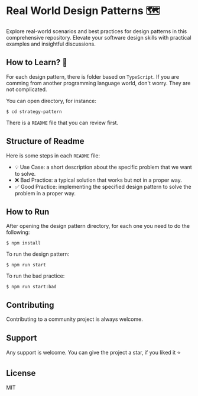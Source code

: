 # Real World Design Patterns 🗺️
Explore real-world scenarios and best practices for design patterns in this comprehensive repository. Elevate your software design skills with practical examples and insightful discussions.

## How to Learn? 📖
For each design pattern, there is folder based on `TypeScript`. If you are comming from another programming language world, don't worry. They are not complicated.

You can open directory, for instance:

```
$ cd strategy-pattern
```

There is a `README` file that you can review first.

## Structure of Readme

Here is some steps in each `README` file:

- 💡 Use Case: a short description about the specific problem that we want to solve.
- ❌ Bad Practice: a typical solution that works but not in a proper way.
- ✅ Good Practice: implementing the specified design pattern to solve the problem in a proper way.

## How to Run

After opening the design pattern directory, for each one you need to do the following:

```
$ npm install
```

To run the design pattern:

```
$ npm run start
```

To run the bad practice:

```
$ npm run start:bad
```

## Contributing

Contributing to a community project is always welcome.

## Support

Any support is welcome. You can give the project a star, if you liked it ⭐


## License

MIT